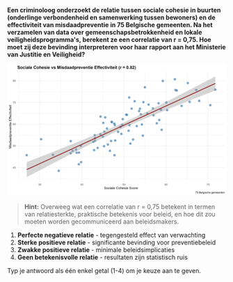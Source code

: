 **Een criminoloog onderzoekt de relatie tussen sociale cohesie in buurten (onderlinge verbondenheid en samenwerking tussen bewoners) en de effectiviteit van misdaadpreventie in 75 Belgische gemeenten. Na het verzamelen van data over gemeenschapsbetrokkenheid en lokale veiligheidsprogramma's, berekent ze een correlatie van r = 0,75. Hoe moet zij deze bevinding interpreteren voor haar rapport aan het Ministerie van Justitie en Veiligheid?**

![Visualisatie](media/question_3.8.png)

> **Hint:** Overweeg wat een correlatie van r = 0,75 betekent in termen van relatiesterkte, praktische betekenis voor beleid, en hoe dit zou moeten worden gecommuniceerd aan beleidsmakers.

1. **Perfecte negatieve relatie** - tegengesteld effect van verwachting
2. **Sterke positieve relatie** - significante bevinding voor preventiebeleid
3. **Zwakke positieve relatie** - minimale beleidsimplicaties
4. **Geen betekenisvolle relatie** - resultaten zijn statistisch ruis

Typ je antwoord als één enkel getal (1-4) om je keuze aan te geven.